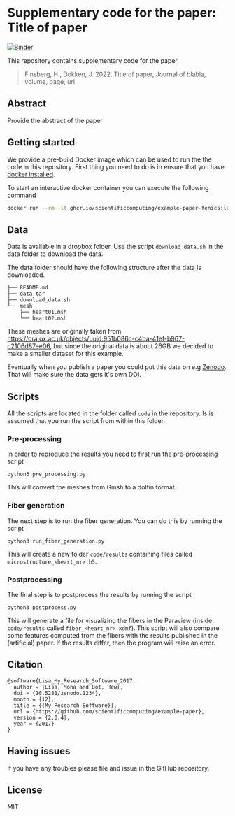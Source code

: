 # Supplementary code for the paper: Title of paper
[![Binder](https://mybinder.org/badge_logo.svg)](https://mybinder.org/v2/gh/scientificcomputing/example-paper-fenics/main?labpath=code%2Fdemo.ipynb)

This repository contains supplementary code for the paper
> Finsberg, H., Dokken, J. 2022.
> Title of paper, Journal of blabla, volume, page, url


## Abstract
Provide the abstract of the paper

## Getting started

We provide a pre-build Docker image which can be used to run the the code in this repository. First thing you need to do is in ensure that you have [docker installed](https://docs.docker.com/get-docker/).

To start an interactive docker container you can execute the following command

```bash
docker run --rm -it ghcr.io/scientificcomputing/example-paper-fenics:latest
```

## Data

Data is available in a dropbox folder. Use the script `download_data.sh` in the data folder to download the data.

The data folder should have the following structure after the data is downloaded.
```
├── README.md
├── data.tar
├── download_data.sh
└── mesh
    ├── heart01.msh
    └── heart02.msh
```
These meshes are originally taken from <https://ora.ox.ac.uk/objects/uuid:951b086c-c4ba-41ef-b967-c2106d87ee06>, but since the original data is about 26GB we decided to make a smaller dataset for this example.

Eventually when you publish a paper you could put this data on e.g [Zenodo](https://zenodo.org). That will make sure the data gets it's own DOI.


## Scripts
All the scripts are located in the folder called `code` in the repository. Is is assumed that you run the script from within this folder.

### Pre-processing
In order to reproduce the results you need to first run the pre-processing script
```
python3 pre_processing.py
```
This will convert the meshes from Gmsh to a dolfin format.

### Fiber generation
The next step is to run the fiber generation. You can do this by running the script
```
python3 run_fiber_generation.py
```
This will create a new folder `code/results` containing files called `microstructure_<heart_nr>.h5`.

### Postprocessing
The final step is to postprocess the results by running the script
```
python3 postprocess.py
```
This will generate a file for visualizing the fibers in the Paraview (inside `code/results` called  `fiber_<heart_nr>.xdmf`). This script will also compare some features computed from the fibers with the results published in the (artificial) paper. If the results differ, then the program will raise an error.




## Citation

```
@software{Lisa_My_Research_Software_2017,
  author = {Lisa, Mona and Bot, Hew},
  doi = {10.5281/zenodo.1234},
  month = {12},
  title = {{My Research Software}},
  url = {https://github.com/scientificcomputing/example-paper},
  version = {2.0.4},
  year = {2017}
}
```


## Having issues
If you have any troubles please file and issue in the GitHub repository.

## License
MIT
